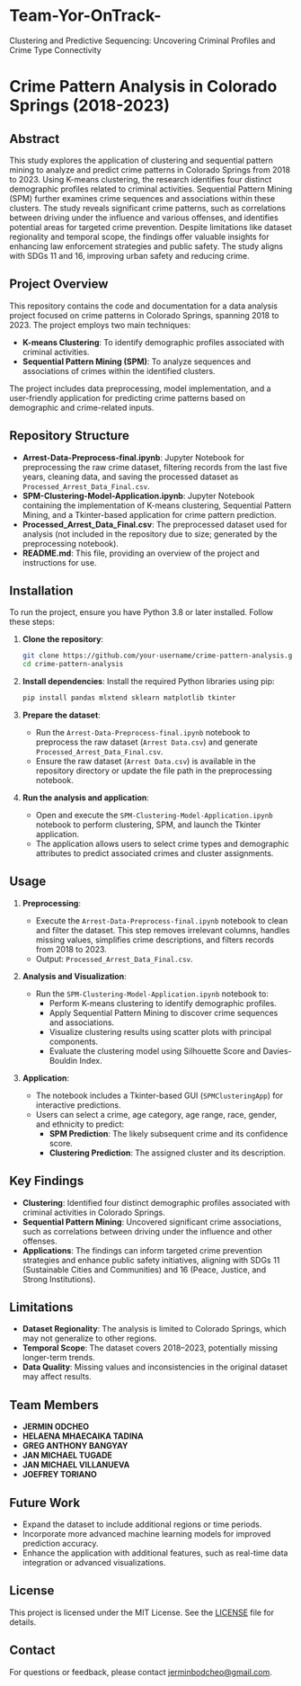 # Team-Yor-OnTrack-
Clustering and Predictive Sequencing: Uncovering Criminal Profiles and Crime Type Connectivity

# Crime Pattern Analysis in Colorado Springs (2018-2023)

## Abstract
This study explores the application of clustering and sequential pattern mining to analyze and predict crime patterns in Colorado Springs from 2018 to 2023. Using K-means clustering, the research identifies four distinct demographic profiles related to criminal activities. Sequential Pattern Mining (SPM) further examines crime sequences and associations within these clusters. The study reveals significant crime patterns, such as correlations between driving under the influence and various offenses, and identifies potential areas for targeted crime prevention. Despite limitations like dataset regionality and temporal scope, the findings offer valuable insights for enhancing law enforcement strategies and public safety. The study aligns with SDGs 11 and 16, improving urban safety and reducing crime.

## Project Overview
This repository contains the code and documentation for a data analysis project focused on crime patterns in Colorado Springs, spanning 2018 to 2023. The project employs two main techniques:
- **K-means Clustering**: To identify demographic profiles associated with criminal activities.
- **Sequential Pattern Mining (SPM)**: To analyze sequences and associations of crimes within the identified clusters.

The project includes data preprocessing, model implementation, and a user-friendly application for predicting crime patterns based on demographic and crime-related inputs.

## Repository Structure
- **Arrest-Data-Preprocess-final.ipynb**: Jupyter Notebook for preprocessing the raw crime dataset, filtering records from the last five years, cleaning data, and saving the processed dataset as `Processed_Arrest_Data_Final.csv`.
- **SPM-Clustering-Model-Application.ipynb**: Jupyter Notebook containing the implementation of K-means clustering, Sequential Pattern Mining, and a Tkinter-based application for crime pattern prediction.
- **Processed_Arrest_Data_Final.csv**: The preprocessed dataset used for analysis (not included in the repository due to size; generated by the preprocessing notebook).
- **README.md**: This file, providing an overview of the project and instructions for use.

## Installation
To run the project, ensure you have Python 3.8 or later installed. Follow these steps:

1. **Clone the repository**:
   ```bash
   git clone https://github.com/your-username/crime-pattern-analysis.git
   cd crime-pattern-analysis
   ```

2. **Install dependencies**:
   Install the required Python libraries using pip:
   ```bash
   pip install pandas mlxtend sklearn matplotlib tkinter
   ```

3. **Prepare the dataset**:
   - Run the `Arrest-Data-Preprocess-final.ipynb` notebook to preprocess the raw dataset (`Arrest Data.csv`) and generate `Processed_Arrest_Data_Final.csv`.
   - Ensure the raw dataset (`Arrest Data.csv`) is available in the repository directory or update the file path in the preprocessing notebook.

4. **Run the analysis and application**:
   - Open and execute the `SPM-Clustering-Model-Application.ipynb` notebook to perform clustering, SPM, and launch the Tkinter application.
   - The application allows users to select crime types and demographic attributes to predict associated crimes and cluster assignments.

## Usage
1. **Preprocessing**:
   - Execute the `Arrest-Data-Preprocess-final.ipynb` notebook to clean and filter the dataset. This step removes irrelevant columns, handles missing values, simplifies crime descriptions, and filters records from 2018 to 2023.
   - Output: `Processed_Arrest_Data_Final.csv`.

2. **Analysis and Visualization**:
   - Run the `SPM-Clustering-Model-Application.ipynb` notebook to:
     - Perform K-means clustering to identify demographic profiles.
     - Apply Sequential Pattern Mining to discover crime sequences and associations.
     - Visualize clustering results using scatter plots with principal components.
     - Evaluate the clustering model using Silhouette Score and Davies-Bouldin Index.

3. **Application**:
   - The notebook includes a Tkinter-based GUI (`SPMClusteringApp`) for interactive predictions.
   - Users can select a crime, age category, age range, race, gender, and ethnicity to predict:
     - **SPM Prediction**: The likely subsequent crime and its confidence score.
     - **Clustering Prediction**: The assigned cluster and its description.

## Key Findings
- **Clustering**: Identified four distinct demographic profiles associated with criminal activities in Colorado Springs.
- **Sequential Pattern Mining**: Uncovered significant crime associations, such as correlations between driving under the influence and other offenses.
- **Applications**: The findings can inform targeted crime prevention strategies and enhance public safety initiatives, aligning with SDGs 11 (Sustainable Cities and Communities) and 16 (Peace, Justice, and Strong Institutions).

## Limitations
- **Dataset Regionality**: The analysis is limited to Colorado Springs, which may not generalize to other regions.
- **Temporal Scope**: The dataset covers 2018–2023, potentially missing longer-term trends.
- **Data Quality**: Missing values and inconsistencies in the original dataset may affect results.
  
## Team Members
- **JERMIN ODCHEO**
- **HELAENA MHAECAIKA TADINA**
- **GREG ANTHONY BANGYAY**
- **JAN MICHAEL TUGADE**
- **JAN MICHAEL VILLANUEVA**
- **JOEFREY TORIANO**

## Future Work
- Expand the dataset to include additional regions or time periods.
- Incorporate more advanced machine learning models for improved prediction accuracy.
- Enhance the application with additional features, such as real-time data integration or advanced visualizations.


## License
This project is licensed under the MIT License. See the [LICENSE](LICENSE) file for details.

## Contact
For questions or feedback, please contact [jerminbodcheo@gmail.com](mailto:jerminbodcheo@gmail.com).
